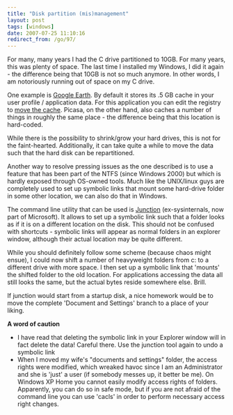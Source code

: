 ```yaml
---
title: "Disk partition (mis)management"
layout: post
tags: [windows]
date: 2007-07-25 11:10:16
redirect_from: /go/97/
---
```


For many, many years I had the C drive partitioned to 10GB. For many years, this was plenty of space. The last time I installed my Windows, I did it again - the difference being that 10GB is not so much anymore. In other words, I am notoriously running out of space on my C drive.

One example is [Google Earth](http://earth.google.com/). By default it stores its .5 GB cache in your user profile / application data. For this application you can edit the registry to [move the cache](http://bbs.keyhole.com/ubb/showflat.php/Cat/0/Number/299972/Main/298741). Picasa, on the other hand, also caches a number of things in roughly the same place - the difference being that this location is hard-coded.

While there is the possibility to shrink/grow your hard drives, this is not for the faint-hearted. Additionally, it can take quite a while to move the data such that the hard disk can be repartitioned.

Another way to resolve pressing issues as the one described is to use a feature that has been part of the NTFS (since Windows 2000) but which is hardly exposed through OS-owned tools. Much like the UNIX/linux guys are completely used to set up symbolic links that mount some hard-drive folder in some other location, we can also do that in Windows.

The command line utility that can be used is [Junction](http://www.microsoft.com/technet/sysinternals/FileAndDisk/Junction.mspx) (ex-sysinternals, now part of Microsoft). It allows to set up a symbolic link such that a folder looks as if it is on a different location on the disk. This should not be confused with shortcuts - symbolic links will appear as normal folders in an explorer window, although their actual location may be quite different.

While you should definitely follow some scheme (because chaos might ensue), I could now shift a number of heavyweight folders from c: to a different drive with more space. I then set up a symbolic link that 'mounts' the shifted folder to the old location. For applications accessing the data all still looks the same, but the actual bytes reside somewhere else. Brill.

If junction would start from a startup disk, a nice homework would be to move the complete 'Document and Settings' branch to a place of your liking.

**A word of caution**

*   I have read that deleting the symbolic link in your Explorer window will in fact delete the data! Careful there. Use the junction tool again to undo a symbolic link
*   When I moved my wife's "documents and settings" folder, the access rights were modified, which wreaked havoc since I am an Administrator and she is 'just' a user (if somebody messes up, it better be me). On Windows XP Home you cannot easily modify access rights of folders. Apparently, you can do so in safe mode, but if you are not afraid of the command line you can use 'cacls' in order to perform necessary access right changes.